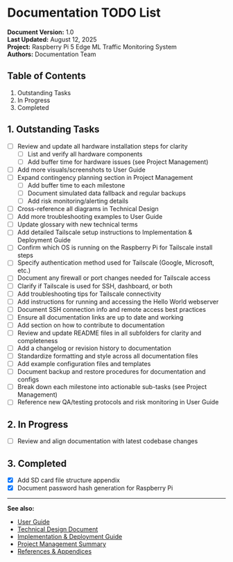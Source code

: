 # Documentation TODO List

**Document Version:** 1.0  
**Last Updated:** August 12, 2025  
**Project:** Raspberry Pi 5 Edge ML Traffic Monitoring System  
**Authors:** Documentation Team  

## Table of Contents
1. Outstanding Tasks
2. In Progress
3. Completed


## 1. Outstanding Tasks
- [ ] Review and update all hardware installation steps for clarity
	- [ ] List and verify all hardware components
	- [ ] Add buffer time for hardware issues (see Project Management)
- [ ] Add more visuals/screenshots to User Guide
- [ ] Expand contingency planning section in Project Management
	- [ ] Add buffer time to each milestone
	- [ ] Document simulated data fallback and regular backups
	- [ ] Add risk monitoring/alerting details
- [ ] Cross-reference all diagrams in Technical Design
- [ ] Add more troubleshooting examples to User Guide
- [ ] Update glossary with new technical terms
- [ ] Add detailed Tailscale setup instructions to Implementation & Deployment Guide
- [ ] Confirm which OS is running on the Raspberry Pi for Tailscale install steps
- [ ] Specify authentication method used for Tailscale (Google, Microsoft, etc.)
- [ ] Document any firewall or port changes needed for Tailscale access
- [ ] Clarify if Tailscale is used for SSH, dashboard, or both
- [ ] Add troubleshooting tips for Tailscale connectivity
- [ ] Add instructions for running and accessing the Hello World webserver
- [ ] Document SSH connection info and remote access best practices
- [ ] Ensure all documentation links are up to date and working
- [ ] Add section on how to contribute to documentation
- [ ] Review and update README files in all subfolders for clarity and completeness
- [ ] Add a changelog or revision history to documentation
- [ ] Standardize formatting and style across all documentation files
- [ ] Add example configuration files and templates
- [ ] Document backup and restore procedures for documentation and configs
- [ ] Break down each milestone into actionable sub-tasks (see Project Management)
- [ ] Reference new QA/testing protocols and risk monitoring in User Guide

## 2. In Progress
- [ ] Review and align documentation with latest codebase changes

## 3. Completed
- [x] Add SD card file structure appendix
- [x] Document password hash generation for Raspberry Pi

---

**See also:**
- [User Guide](./User_Guide.md)
- [Technical Design Document](./Technical_Design.md)
- [Implementation & Deployment Guide](./Implementation_Deployment.md)
- [Project Management Summary](./Project_Management.md)
- [References & Appendices](./References_Appendices.md)
